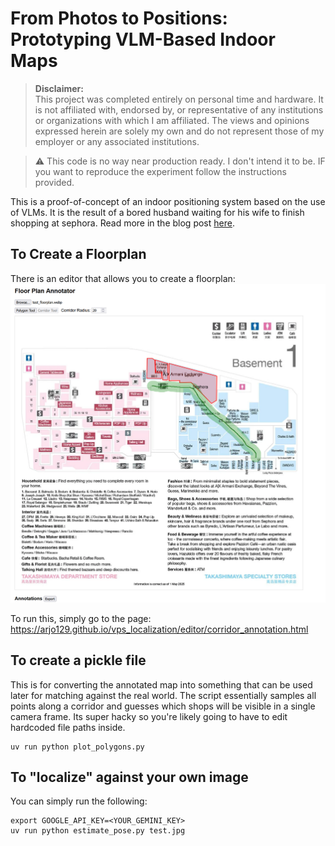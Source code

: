 # From Photos to Positions: Prototyping VLM-Based Indoor Maps


> **Disclaimer:**  
> This project was completed entirely on personal time and hardware. It is not 
> affiliated with, endorsed by, or representative of any institutions
> or organizations with which I am affiliated. The views and opinions expressed herein 
> are solely my own and do not represent those of my employer or any associated institutions.


> :warning: This code is no way near production ready. I don't intend it to be. IF you want to reproduce the experiment follow the instructions provided.


This is a proof-of-concept of an indoor positioning system based on the use of VLMs. It is the result of a bored husband waiting for his wife to finish shopping at sephora. Read more in the blog post [here]().

## To Create a Floorplan

There is an editor that allows you to create a floorplan:
![floorplananot](docs/images/floorplan_annotator.png)

To run this, simply go to the page:
https://arjo129.github.io/vps_localization/editor/corridor_annotation.html

## To create a pickle file

This is for converting the annotated map into something that can be used later for matching against the real world. The script essentially samples all points along a corridor and guesses which shops will be visible in a single camera frame. Its super hacky so you're likely going to have to edit hardcoded file paths inside.
```
uv run python plot_polygons.py
```

## To "localize" against your own image

You can simply run the following:
```
export GOOGLE_API_KEY=<YOUR_GEMINI_KEY>
uv run python estimate_pose.py test.jpg
```

